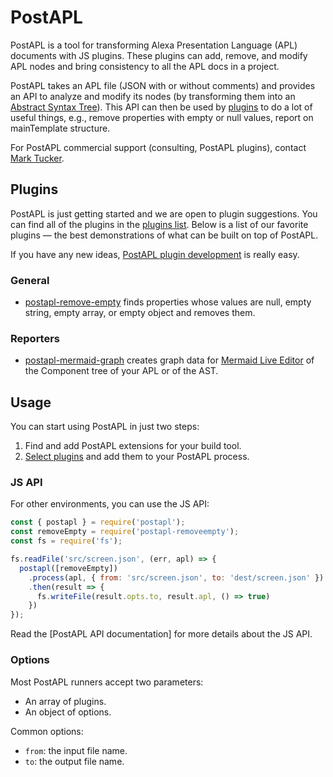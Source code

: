 # PostAPL

PostAPL is a tool for transforming Alexa Presentation Language (APL) documents with JS plugins.
These plugins can add, remove, and modify APL nodes and bring consistency to all the APL docs in a project.

PostAPL takes an APL file (JSON with or without comments) and provides an API to analyze and modify its nodes
(by transforming them into an [Abstract Syntax Tree]).
This API can then be used by [plugins] to do a lot of useful things,
e.g., remove properties with empty or null values, report on mainTemplate structure.

For PostAPL commercial support (consulting, PostAPL plugins), contact [Mark Tucker](https://twitter.com/marktucker).

[Abstract Syntax Tree]: https://en.wikipedia.org/wiki/Abstract_syntax_tree
[plugins]:              https://github.com/postapl/postapl#plugins


## Plugins

PostAPL is just getting started and we are open to plugin suggestions. You can find all of the plugins
in the [plugins list]. Below is a list
of our favorite plugins — the best demonstrations of what can be built
on top of PostAPL.

If you have any new ideas, [PostAPL plugin development] is really easy.

[plugins list]:       https://github.com/postapl/postapl/blob/main/docs/plugins.md


### General

* [postapl-remove-empty](https://github.com/postapl/postapl-remove-empty) finds properties whose values are null, empty string, empty array, or empty object and removes them.

[PostAPL plugin development]:   https://github.com/postapl/postapl/blob/main/docs/writing-a-plugin.md


### Reporters

* [postapl-mermaid-graph] creates graph data for [Mermaid Live Editor] of the Component tree of your APL or of the AST.

[Mermaid Live Editor]: https://mermaid.live
[postapl-mermaid-graph]: https://github.com/postapl/postapl-mermaid-graph/


## Usage

You can start using PostAPL in just two steps:

1. Find and add PostAPL extensions for your build tool.
2. [Select plugins] and add them to your PostAPL process.

[Select plugins]: https://github.com/postapl/postapl#plugins

### JS API

For other environments, you can use the JS API:

```js
const { postapl } = require('postapl');
const removeEmpty = require('postapl-removeempty');
const fs = require('fs');

fs.readFile('src/screen.json', (err, apl) => {
  postapl([removeEmpty])
    .process(apl, { from: 'src/screen.json', to: 'dest/screen.json' })
    .then(result => {
      fs.writeFile(result.opts.to, result.apl, () => true)
    })
});
```

Read the [PostAPL API documentation] for more details about the JS API.


### Options

Most PostAPL runners accept two parameters:

* An array of plugins.
* An object of options.

Common options:

* `from`: the input file name.
* `to`: the output file name.

